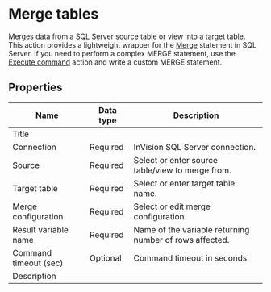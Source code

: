 # Merge tables

Merges data from a SQL Server source table or view into a target table.  
This action provides a lightweight wrapper for the [Merge](https://learn.microsoft.com/en-us/sql/t-sql/statements/merge-transact-sql) statement in SQL Server. If you need to perform a complex MERGE statement, use the [Execute command](execute-command.md) action and write a custom MERGE statement. 




## Properties

| Name         | Data type       | Description                                       |
|--------------|-----------------|---------------------------------------------------|
| Title           |           |                        |
| Connection         | Required   | InVision SQL Server connection. |
| Source   | Required      | Select or enter source table/view to merge from. |
| Target table | Required  |  Select or enter target table name. |
| Merge configuration | Required  | Select or edit merge configuration.  |
| Result variable name | Required  | Name of the variable returning number of rows affected. |
| Command timeout (sec) | Optional | Command timeout in seconds.|
| Description   |           |                  |
